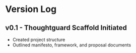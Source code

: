 # Version Log

## v0.1 - Thoughtguard Scaffold Initiated
- Created project structure
- Outlined manifesto, framework, and proposal documents